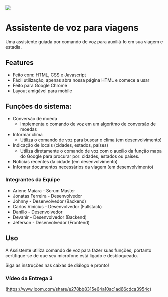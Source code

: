 ![](https://i.ibb.co/jMf6yxy/assistente5.png)

# Assistente de voz para viagens

Uma assistente guiada por comando de voz para auxiliá-lo em sua viagem e estadia.

## Features

- Feito com: HTML, CSS e Javascript
- Fácil utilização, apenas abra nossa página HTML e comece a usar
- Feito para Google Chrome
- Layout amigável para mobile

## Funções do sistema:

- Conversão de moeda
    - Implementa o comando de voz em um algoritmo de conversão de moedas
- Informar clima
    - Utiliza o comando de voz para buscar o clima (em desenvolvimento)
- Indicação de locais (cidades, estados, países)
    - Utiliza diretamente o comando de voz com o auxílio da função mapa do Google para procurar por: cidades, estados ou países.
- Notícias recentes da cidade (em desenvolvimento)
- Informar documentos necessários da viagem (em desenvolvimento)

### Integrantes da Equipe

- Ariene Maiara - Scrum Master
- Jonatas Ferreira - Desenvolvedor
- Johnny - Desenvolvedor (Backend)
- Carlos Vinícius - Desenvolvedor (Fullstack)
- Danillo - Desenvolvedor
- Devanir - Desenvolvedor (Backend)
- Jeferson - Desenvolvedor (Frontend)

## Uso

A Assistente utiliza comando de voz para fazer suas funções, portanto certifique-se de que seu microfone está ligado e desbloqueado.

Siga as instruções nas caixas de diálogo e pronto!

### Vídeo da Entrega 3

(https://www.loom.com/share/e278bb8315e64a10ac1ad66cdca3954c)
